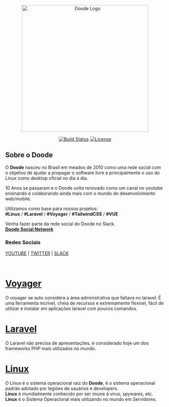 <p align="center">
    <img src="http://doode.com.br/images/doode_center.png" width="400" alt="Doode Logo">
</p>

<p align="center">
<a href="https://travis-ci.org/laravel/framework"><img src="https://travis-ci.org/laravel/framework.svg" alt="Build Status"></a>
<a href="https://packagist.org/packages/laravel/framework"><img src="https://poser.pugx.org/laravel/framework/license.svg" alt="License"></a>
</p>

## **Sobre o Doode**

O **Doode** nasceu no Brasil em meados de 2010 como uma rede social com o objetivo de ajudar a propagar o software livre e principalmente o uso do Linux como desktop oficial no dia a dia.

10 Anos se passaram e o Doode volta renovado como um canal no youtube ensinando e colaborando ainda mais com o mundo do desenvolvimento web/mobile.

Utilizamos como base para nossos projetos: <br>
**#Linux** / **#Laravel** / **#Voyager** / **#TailwindCSS** / **#VUE** <br>


Venha fazer parte da rede social do Doode no Slack.<br>
**[Doode Social Network](https://bit.ly/doode-social)**

### Redes Sociais
[YOUTUBE](https://bit.ly/doode-youtube) | 
[TWITTER](https://twitter.com/doodebrasil) |
[SLACK](https://bit.ly/doode-social)

<br>

# **[Voyager](https://voyager.devdojo.com/)**
O voyager se auto considera a área administrativa que faltava no laravel. É uma ferramenta incrível, cheia de recursos e extremamente flexível, fácil de utilizar e instalar em aplicações laravel com poucos comandos.


# **[Laravel](https://laravel.com/)**
O Laravel não precisa de apresentações, é considerado hoje um dos frameworks PHP mais utilizados no mundo. 


# **[Linux](https://https://distrowatch.com/)**
O Linux é o sistema operacional raiz do **Doode**, é o sistema operacional padrão adotado por legiões de usuários e developers. <br>
**Linux** é mundialmente conhecido por ser imune à vírus, spywares, etc.<br>
**Linux** é o Sistema Operacional mais utilizando no mundo em Servidores.





